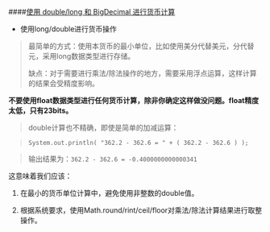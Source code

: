 ####[使用 double/long 和 BigDecimal 进行货币计算](http://java-performance.info/bigdecimal-vs-double-in-financial-calculations/)
 
 * 使用long/double进行货币操作
> 最简单的方式：使用本货币的最小单位，比如使用美分代替美元，分代替元，采用long数据类型进行存储。
>
> 缺点：对于需要进行乘法/除法操作的地方，需要采用浮点运算，这样计算的结果会受精度影响。
 
 **不要使用float数据类型进行任何货币计算，除非你确定这样做没问题。float精度太低，只有23bits。**

>double计算也不精确，即使是简单的加减运算：

>`System.out.println( "362.2 - 362.6 = " + ( 362.2 - 362.6 ) );`

>输出结果为：`362.2 - 362.6 = -0.4000000000000341`

这意味着我们应该：
1.  在最小的货币单位计算中，避免使用非整数的double值。

2. 根据系统要求，使用Math.round/rint/ceil/floor对乘法/除法计算结果进行取整操作。
